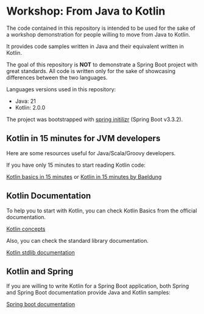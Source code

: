 # Workshop: From Java to Kotlin

The code contained in this repository is intended to be used for the sake of a workshop demonstration for people willing
to move from Java to Kotlin.

It provides code samples written in Java and their equivalent written in Kotlin.

The goal of this repository is **NOT** to demonstrate a Spring Boot project with great standards. All code is written
only for the sake of showcasing differences between the two languages.

Languages versions used in this repository:

* Java: 21
* Kotlin: 2.0.0

The project was bootstrapped with [spring initilizr](https://start.spring.io/) (Spring Boot v3.3.2).

## Kotlin in 15 minutes for JVM developers

Here are some resources useful for Java/Scala/Groovy developers.

If you have only 15 minutes to start reading Kotlin code:

[Kotlin basics in 15 minutes](https://kotlinlang.org/docs/basic-syntax.html#creating-classes-and-instances)
or
[Kotlin in 15 minutes by Baeldung](https://www.baeldung.com/kotlin/intro)

## Kotlin Documentation

To help you to start with Kotlin, you can check Kotlin Basics from the official documentation.

[Kotlin concepts](https://kotlinlang.org/docs/home.html)

Also, you can check the standard library documentation.

[Kotlin stdlib documentation](https://kotlinlang.org/api/latest/jvm/stdlib/)

## Kotlin and Spring

If you are willing to write Kotlin for a Spring Boot application, both Spring and Spring Boot documentation provide Java
and Kotlin samples:

[Spring boot documentation](https://docs.spring.io/spring-boot/index.html)